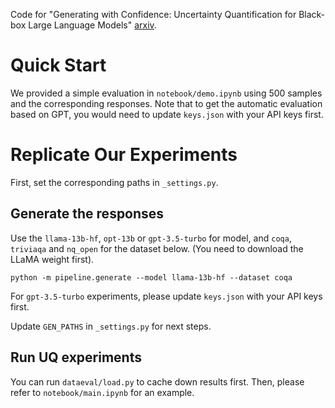 
Code for "Generating with Confidence: Uncertainty Quantification for Black-box Large Language Models" [arxiv](https://arxiv.org/abs/2305.19187).

# Quick Start
We provided a simple evaluation in `notebook/demo.ipynb` using 500 samples and the corresponding responses.
Note that to get the automatic evaluation based on GPT, you would need to update `keys.json` with your API keys first.

# Replicate Our Experiments
First, set the corresponding paths in `_settings.py`.

## Generate the responses
Use the `llama-13b-hf`, `opt-13b` or `gpt-3.5-turbo` for model, and `coqa`, `triviaqa` and `nq_open` for the dataset  below. (You need to download the LLaMA weight first).
```
python -m pipeline.generate --model llama-13b-hf --dataset coqa
```
For `gpt-3.5-turbo` experiments, please update `keys.json` with your API keys first.

Update `GEN_PATHS` in `_settings.py` for next steps.

## Run UQ experiments
You can run `dataeval/load.py` to cache down results first.
Then, please refer to `notebook/main.ipynb` for an example.
